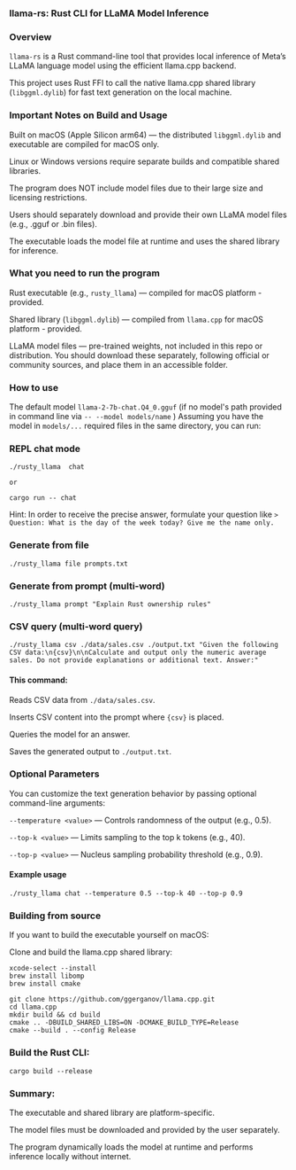 ### llama-rs: Rust CLI for LLaMA Model Inference

### Overview

`llama-rs` is a Rust command-line tool that provides local inference of Meta’s LLaMA language model using the efficient llama.cpp backend.

This project uses Rust FFI to call the native llama.cpp shared library (`libggml.dylib`) for fast text generation on the local machine.

### Important Notes on Build and Usage

Built on macOS (Apple Silicon arm64) — the distributed `libggml.dylib` and executable are compiled for macOS only.

Linux or Windows versions require separate builds and compatible shared libraries.

The program does NOT include model files due to their large size and licensing restrictions.

Users should separately download and provide their own LLaMA model files (e.g., .gguf or .bin files).

The executable loads the model file at runtime and uses the shared library for inference.

### What you need to run the program

Rust executable (e.g., `rusty_llama`) — compiled for macOS platform - provided.

Shared library (`libggml.dylib`) — compiled from `llama.cpp` for macOS platform - provided.

LLaMA model files — pre-trained weights, not included in this repo or distribution.
You should download these separately, following official or community sources, and place them in an accessible folder.

### How to use

The default model `llama-2-7b-chat.Q4_0.gguf` (if no model's path provided in command line via `-- --model models/name` )
Assuming you have the model in `models/...` required files in the same directory, you can run:


### REPL chat mode
```
./rusty_llama  chat

or 

cargo run -- chat
```
Hint: In order to receive the precise answer, formulate your question like `> Question: What is the day of the week today? Give me the name only.`

### Generate from file

```
./rusty_llama file prompts.txt
``` 

### Generate from prompt (multi-word)

```
./rusty_llama prompt "Explain Rust ownership rules"
``` 

### CSV query (multi-word query)

```
./rusty_llama csv ./data/sales.csv ./output.txt "Given the following CSV data:\n{csv}\n\nCalculate and output only the numeric average sales. Do not provide explanations or additional text. Answer:"

```

#### This command:

Reads CSV data from `./data/sales.csv`.

Inserts CSV content into the prompt where `{csv}` is placed.

Queries the model for an answer.

Saves the generated output to `./output.txt`.

### Optional Parameters

You can customize the text generation behavior by passing optional command-line arguments:

`--temperature <value>` — Controls randomness of the output (e.g., 0.5).

`--top-k <value>` — Limits sampling to the top k tokens (e.g., 40).

`--top-p <value>` — Nucleus sampling probability threshold (e.g., 0.9).

#### Example usage

```shell
./rusty_llama chat --temperature 0.5 --top-k 40 --top-p 0.9
```

### Building from source

If you want to build the executable yourself on macOS:

Clone and build the llama.cpp shared library:

```shell
xcode-select --install
brew install libomp
brew install cmake

git clone https://github.com/ggerganov/llama.cpp.git
cd llama.cpp
mkdir build && cd build
cmake .. -DBUILD_SHARED_LIBS=ON -DCMAKE_BUILD_TYPE=Release
cmake --build . --config Release
```

### Build the Rust CLI:

````shell
cargo build --release
````

### Summary:

The executable and shared library are platform-specific.

The model files must be downloaded and provided by the user separately.

The program dynamically loads the model at runtime and performs inference locally without internet.
